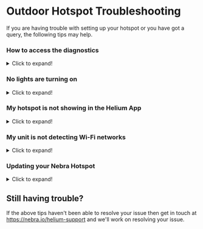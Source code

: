 # Outdoor Hotspot Troubleshooting

If you are having trouble with setting up your hotspot or you have got a query, the following tips may help.

### How to access the diagnostics

<details>
<summary>Click to expand!</summary>  

On the Nebra Helium Hotspots we have two local diagnostics tools that can help you to find any issues with your miners.
  
Please take a look at the dedicated [local diagnostics page](../../handy-guides/local-diagnostics.md) for more information.

</details>

### No lights are turning on

<details>
<summary>Click to expand!</summary>

You should see the lower light on the back of the unit turn on as soon as power is applied.
If this is the case, ensure the power supply is firmly plugged into the wall outlet, the power jack is plugged into the unit and that the wall outlet is switched on.

You should see 3 Lights show on the mainboard of the unit.

</details>

### My hotspot is not showing in the Helium App

<details>
<summary>Click to expand!</summary>

It can sometimes take 1 minute from power on for the Hotspot to show in the App, simply re-scanning a few times can then find the hotspot.

Ensure Bluetooth is turned on as this is how the application communicates with your Hotspot.

You will have had to have granted location permissions for the Application to access Bluetooth services correctly.

</details>

### My unit is not detecting Wi-Fi networks

<details>
<summary>Click to expand!</summary>

You may find that sometimes your Wi-Fi network may not show in the application if the signal is poor where the Hotspot is located.

</details>

### Updating your Nebra Hotspot

<details>
<summary>Click to expand!</summary>

If after completing initial troubleshooting steps above you're still having issues, or you are advised to you may find your issues can be resolved by ensuring it is running the latest up to date software.

Nebra Hotspots automatically update once connected to the internet, if you are using an Ethernet connection leaving the hotspot for around half an hour should ensure all updates are downloaded.

If you are having difficulties connecting your Hotspot to Wi-Fi, then it would be recommended to move it to a location where you can plug it into an Ethernet connection for half an hour to let it perform updates. Then move it back to the normal location and re-try setup.\

</details>

## Still having trouble?

If the above tips haven't been able to resolve your issue then get in touch at <https://nebra.io/helium-support> and we'll work on resolving your issue.
